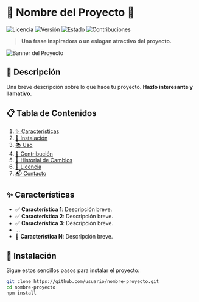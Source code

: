 # 🌟 Nombre del Proyecto 🌟

![Licencia](https://img.shields.io/badge/Licencia-MIT-blue.svg)
![Versión](https://img.shields.io/badge/Versión-1.0.0-brightgreen.svg)
![Estado](https://img.shields.io/badge/Estado-Activo-success.svg)
![Contribuciones](https://img.shields.io/badge/Contribuciones-Bienvenidas-brightgreen.svg)

> **Una frase inspiradora o un eslogan atractivo del proyecto.**

![Banner del Proyecto](https://via.placeholder.com/1200x400.png?text=Banner+del+Proyecto)

## 🚀 Descripción
Una breve descripción sobre lo que hace tu proyecto. **Hazlo interesante y llamativo.**

## 📋 Tabla de Contenidos
1. [✨ Características](#-características)
2. [🔧 Instalación](#-instalación)
3. [📚 Uso](#-uso)
4. [🤝 Contribución](#-contribución)
5. [📜 Historial de Cambios](#-historial-de-cambios)
6. [📄 Licencia](#-licencia)
7. [📬 Contacto](#-contacto)

## ✨ Características
- ✅ **Característica 1**: Descripción breve.
- ✅ **Característica 2**: Descripción breve.
- ✅ **Característica 3**: Descripción breve.
- ...
- 🎨 **Característica N**: Descripción breve.

## 🔧 Instalación
Sigue estos sencillos pasos para instalar el proyecto:

```bash
git clone https://github.com/usuario/nombre-proyecto.git
cd nombre-proyecto
npm install
